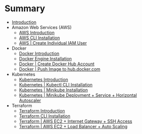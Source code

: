 # Summary

* [Introduction](README.md)
* Amazon Web Services (AWS)
    * [AWS Introduction](aws-introduction.md)
    * [AWS CLI Installation](aws-cli-installation.md)
    * [AWS | Create Individual IAM User](aws-create-individual-iam-user.md)
* Docker
    * [Docker Introduction](docker-introduction.md)
    * [Docker Engine Installation](docker-installation.md)
    * [Docker | Create Docker Hub Account](docker-hub-create-account.md)
    * [Docker | Push Image to hub.docker.com](docker-push-image-to-hub.md)
* Kubernetes
    * [Kubernetes Introduction](kubernetes-introduction.md)
    * [Kubernetes | Kubectl CLI Installation](kubernetes-kubectl-installation.md)
    * [Kubernetes | Minikube Installation](kubernetes-minikube-installation.md)
    * [Kubernetes | Minikube Deployment + Service + Horizontal Autoscaler](kubernetes-minikube-deployment-service-horizontal-autoscale.md)
* Terraform
    * [Terraform Introduction](terraform-introduction.md)
    * [Terraform CLI Installation](terraform-cli-installation.md)
    * [Terraform | AWS EC2 + Internet Gateway + SSH Access](terraform-aws-ec2-internet-gateway-ssh.md)
    * [Terraform | AWS EC2 + Load Balancer + Auto Scaling](terraform-aws-load-balancer-auto-scaling.md)
